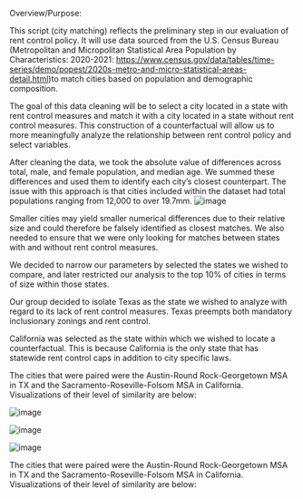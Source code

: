 Overview/Purpose:

This script (city matching) reflects the preliminary step in our evaluation of rent control policy. It will use data sourced from the U.S. Census Bureau (Metropolitan and Micropolitan Statistical Area Population by Characteristics: 2020-2021: https://www.census.gov/data/tables/time-series/demo/popest/2020s-metro-and-micro-statistical-areas-detail.html)to match cities based on population and demographic composition.

The goal of this data cleaning will be to select a city located in a state with rent control measures and match it with a city located in a state without rent control measures. This construction of a counterfactual will allow us to more meaningfully analyze the relationship between rent control policy and select variables.

After cleaning the data, we took the absolute value of differences across total, male, and female population, and median age. We summed these differences and used them to identify each city’s closest counterpart. The issue with this approach is that cities included within the dataset had total populations ranging from 12,000 to over 19.7mm. 
![image](https://user-images.githubusercontent.com/119253324/215937175-416630b8-4705-412b-b7c6-6f6f63bfbd8e.png)


Smaller cities may yield smaller numerical differences due to their relative size and could therefore be falsely identified as closest matches. We also needed to ensure that we were only looking for matches between states with and without rent control measures.

We decided to narrow our parameters by selected the states we wished to compare, and later restricted our analysis to the top 10% of cities in terms of size within those states.

Our group decided to isolate Texas as the state we wished to analyze with regard to its lack of rent control measures. Texas preempts both mandatory inclusionary zonings and rent control.

California was selected as the state within which we wished to locate a counterfactual. This is because California is the only state that has statewide rent control caps in addition to city specific laws.

The cities that were paired were the Austin-Round Rock-Georgetown MSA in TX and the Sacramento-Roseville-Folsom MSA in California. Visualizations of their level of similarity are below: 

![image](https://user-images.githubusercontent.com/119253324/215937551-e1eb091b-3039-407f-8898-34b699f6e522.png)


![image](https://user-images.githubusercontent.com/119253324/215937706-af9bac2d-38be-4b17-a06f-1b4d0f83f402.png)

![image](https://user-images.githubusercontent.com/119253324/215937729-d4a5e15d-b95e-468c-8008-4ac37820dedd.png)



The cities that were paired were the Austin-Round Rock-Georgetown MSA in TX and the Sacramento-Roseville-Folsom MSA in California. Visualizations of their level of similarity are below: 
